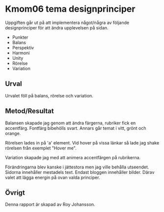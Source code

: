 ---
---
Kmom06 tema designprinciper
==================================

Uppgiften går ut på att implementera något/några av följande designprinciper för att ändra upplevelsen på sidan.

* Punkter
* Balans
* Perspektiv
* Harmoni
* Unity
* Rörelse
* Variation

Urval
-----------------------
Urvalet föll på balans, rörelse och variation.


Metod/Resultat
-----------------------
Balansen skapade jag genom att ändra färgerna, rubriker fick en accentfärg. Fontfärg bibehölls svart. Annars går temat i vitt, grönt och orange.

Rörelsen lades in på 'a' element. Vid hover på vissa länkar så lade jag shake rörelsen från exemplet "Hover me".

Variation skapade jag med att animera accentfärgen på rubrikerna.

Förändringarna blev kanske i jättestora men jag ville behålla utseendet. Sidorna innehåller mestadels text. Endast bloggen innehåller bilder. Därav valet att lägga energin på ovan valda principer.


Övrigt
-----------------------

Denna rapport är skapad av Roy Johansson.
